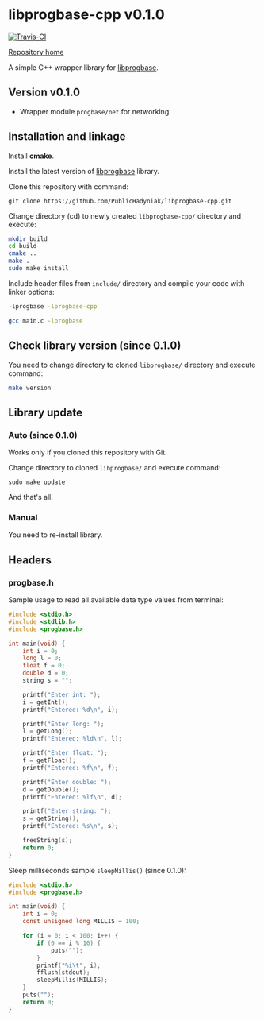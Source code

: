 # libprogbase-cpp v0.1.0

[![Travis-CI][travis-badge]][travis-builds]

[Repository home][home]

A simple C++ wrapper library for [libprogbase][libprogbase].

## Version v0.1.0

* Wrapper module `progbase/net` for networking.

## Installation and linkage

Install __cmake__.

Install the latest version of [libprogbase][libprogbase] library.

Clone this repository with command:

~~~~
git clone https://github.com/PublicHadyniak/libprogbase-cpp.git
~~~~

Change directory (cd) to newly created `libprogbase-cpp/` directory and execute:

```sh
mkdir build
cd build
cmake ..
make .
sudo make install
```

Include header files from `include/` directory and compile your code with linker options:

```sh
-lprogbase -lprogbase-cpp
```

~~~~sh
gcc main.c -lprogbase
~~~~

## Check library version (since 0.1.0)

You need to change directory to cloned `libprogbase/` directory and execute command:

~~~~sh
make version
~~~~

## Library update

### Auto (since 0.1.0)

Works only if you cloned this repository with Git.

Change directory to cloned `libprogbase/` and execute command:

~~~~
sudo make update
~~~~

And that's all.

### Manual

You need to re-install library.

## Headers

### progbase.h

Sample usage to read all available data type values from terminal:

~~~~c
#include <stdio.h>
#include <stdlib.h>
#include <progbase.h>

int main(void) {
	int i = 0;
	long l = 0;
	float f = 0;
	double d = 0;
	string s = "";

	printf("Enter int: ");
	i = getInt();
	printf("Entered: %d\n", i);

	printf("Enter long: ");
	l = getLong();
	printf("Entered: %ld\n", l);

	printf("Enter float: ");
	f = getFloat();
	printf("Entered: %f\n", f);

	printf("Enter double: ");
	d = getDouble();
	printf("Entered: %lf\n", d);

	printf("Enter string: ");
	s = getString();
	printf("Entered: %s\n", s);

	freeString(s);
	return 0;
}
~~~~

Sleep milliseconds sample `sleepMillis()` (since 0.1.0):

```c
#include <stdio.h>
#include <progbase.h>

int main(void) {
	int i = 0;
	const unsigned long MILLIS = 100;

	for (i = 0; i < 100; i++) {
		if (0 == i % 10) {
			puts("");
		}
		printf("%i\t", i);
		fflush(stdout);
		sleepMillis(MILLIS);
	}
	puts("");
	return 0;
}
```

[home]: https://github.com/PublicHadyniak/libprogbase-cpp
[libprogbase]: https://github.com/PublicHadyniak/libprogbase
[travis-badge]: https://travis-ci.org/PublicHadyniak/libprogbase-cpp.svg?branch=master
[travis-builds]: https://travis-ci.org/PublicHadyniak/libprogbase-cpp/builds

